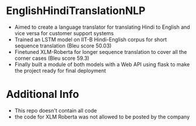 # EnglishHindiTranslationNLP
  - Aimed to create a language translator for translating Hindi to English and vice versa for customer support systems
  - Trained an LSTM model on IIT-B Hindi-English corpus for short sequence translation (Bleu score 50.03)
  - Finetuned XLM-Roberta for longer sequence translation to cover all the corner cases (Bleu score 59.3)
  - Finally built a module of both models with a Web API using flask to make the project ready for final deployment


# Additional Info
 - This repo doesn't contain all code 
 - the code for XLM Roberta was not allowed to be posted by the company 
